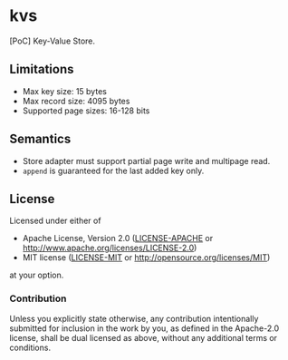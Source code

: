 # kvs

[PoC] Key-Value Store.

## Limitations

* Max key size: 15 bytes
* Max record size: 4095 bytes
* Supported page sizes: 16-128 bits

## Semantics

* Store adapter must support partial page write and multipage read.
* `append` is guaranteed for the last added key only.

## License

Licensed under either of

- Apache License, Version 2.0 ([LICENSE-APACHE](LICENSE-APACHE) or
  http://www.apache.org/licenses/LICENSE-2.0)
- MIT license ([LICENSE-MIT](LICENSE-MIT) or http://opensource.org/licenses/MIT)

at your option.

### Contribution

Unless you explicitly state otherwise, any contribution intentionally submitted
for inclusion in the work by you, as defined in the Apache-2.0 license, shall be
dual licensed as above, without any additional terms or conditions.